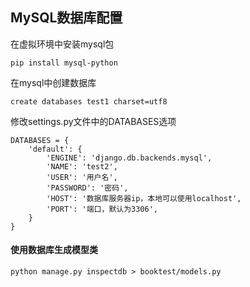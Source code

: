 ## MySQL数据库配置

在虚拟环境中安装mysql包

```
pip install mysql-python
```

在mysql中创建数据库

```
create databases test1 charset=utf8
```

修改settings.py文件中的DATABASES选项

```
DATABASES = {
    'default': {
        'ENGINE': 'django.db.backends.mysql',
        'NAME': 'test2',
        'USER': '用户名',
        'PASSWORD': '密码',
        'HOST': '数据库服务器ip，本地可以使用localhost',
        'PORT': '端口，默认为3306',
    }
}
```

#### 使用数据库生成模型类

```
python manage.py inspectdb > booktest/models.py
```



